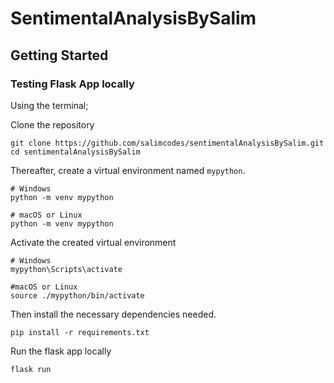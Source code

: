# SentimentalAnalysisBySalim

## Getting Started

### Testing Flask App locally

Using the terminal;

Clone the repository

```
git clone https://github.com/salimcodes/sentimentalAnalysisBySalim.git
cd sentimentalAnalysisBySalim
```


Thereafter, create a virtual environment named `mypython`.

```
# Windows
python -m venv mypython

# macOS or Linux
python -m venv mypython
```

Activate the created virtual environment
```
# Windows
mypython\Scripts\activate

#macOS or Linux
source ./mypython/bin/activate
```

Then install the necessary dependencies needed.

``` 
pip install -r requirements.txt
```

Run the flask app locally

```
flask run
```

